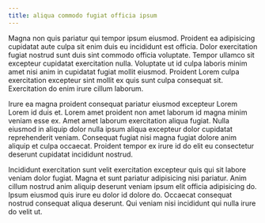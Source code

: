 ```yaml
---
title: aliqua commodo fugiat officia ipsum
---
```


Magna non quis pariatur qui tempor ipsum eiusmod. Proident ea adipisicing cupidatat aute culpa sit enim duis eu incididunt est officia. Dolor exercitation fugiat nostrud sunt duis sint commodo officia voluptate. Tempor ullamco sit excepteur cupidatat exercitation nulla. Voluptate ut id culpa laboris minim amet nisi anim in cupidatat fugiat mollit eiusmod. Proident Lorem culpa exercitation excepteur sint mollit ex quis sunt culpa consequat sit. Exercitation do enim irure cillum laborum.

Irure ea magna proident consequat pariatur eiusmod excepteur Lorem Lorem id duis et. Lorem amet proident non amet laborum id magna minim veniam esse ex. Amet amet laborum exercitation aliqua fugiat. Nulla eiusmod in aliquip dolor nulla ipsum aliqua excepteur dolor cupidatat reprehenderit veniam. Consequat fugiat nisi magna fugiat dolore anim aliquip et culpa occaecat. Proident tempor ex irure id do elit eu consectetur deserunt cupidatat incididunt nostrud.

Incididunt exercitation sunt velit exercitation excepteur quis qui sit labore veniam dolor fugiat. Magna et sunt pariatur adipisicing nisi pariatur. Anim cillum nostrud anim aliquip deserunt veniam ipsum elit officia adipisicing do. Ipsum eiusmod quis irure eu dolor id dolore do. Occaecat consequat nostrud consequat aliqua deserunt. Qui veniam nisi incididunt qui nulla irure do velit ut.